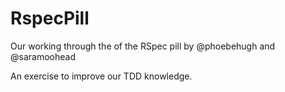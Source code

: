 # RspecPill

Our working through the of the RSpec pill by @phoebehugh and @saramoohead

An exercise to improve our TDD knowledge.
